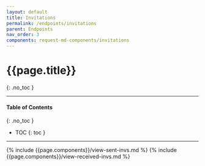 ```yaml
---
layout: default
title: Invitations
permalink: /endpoints/invitations
parent: Endpoints
nav_order: 3
components: request-md-components/invitations
---
```


# {{page.title}}
{: .no_toc }

---

#### Table of Contents
{: .no_toc }

- TOC
{: toc }

---

{% include {{page.components}}/view-sent-invs.md %}
{% include {{page.components}}/view-received-invs.md %}
